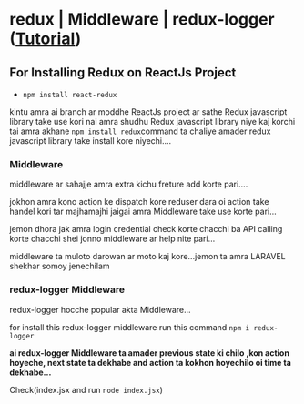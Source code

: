 # redux | Middleware | redux-logger ([Tutorial](https://www.youtube.com/watch?v=dk42KOFcRkk&list=PLgH5QX0i9K3rGtitufynBKMy5gAFpa1y8&index=82))


## For Installing Redux on ReactJs Project

* ```npm install react-redux```


kintu amra ai branch ar moddhe ReactJs project ar sathe Redux javascript library take use kori nai  amra shudhu Redux javascript library niye kaj korchi tai amra akhane ```npm install redux```command ta chaliye amader redux javascript library take install kore niyechi....

### Middleware

middleware ar sahajje amra extra kichu freture add korte pari....

jokhon amra kono action ke dispatch kore reduser dara oi action take handel kori tar majhamajhi jaigai amra Middleware take use korte pari...

jemon dhora jak amra login credential check korte chacchi ba API calling korte chacchi shei jonno middleware ar help nite pari...

middleware ta muloto darowan ar moto kaj kore...jemon ta amra LARAVEL shekhar somoy jenechilam

### redux-logger Middleware

redux-logger hocche popular akta Middleware...

for install this redux-logger middleware run this command ```npm i redux-logger```

**ai redux-logger Middleware ta amader previous state ki chilo ,kon action hoyeche, next state ta dekhabe and action ta kokhon hoyechilo oi time ta dekhabe...**


Check(index.jsx and run ```node index.jsx```)


 